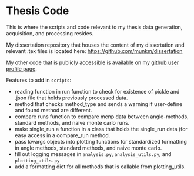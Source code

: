 # Thesis Code
This is where the scripts and code relevant to my thesis data generation,
acquisition, and processing resides. 

My dissertation repository that houses the content of my dissertation and
relevant .tex files is located here: https://github.com/munkm/dissertation

My other code that is publicly accessible is available on my [github user
profile page](munkm.github.io).



Features to add in `scripts`:
* reading function in run function to check for existence of pickle and .json
  file that holds previously processed data. 
* method that checks method_type and sends a warning if user-define and found
  method are different. 
* compare runs function to compare mcnp data between angle-methods, standard
  methods, and naive monte carlo runs. 
* make single_run a function in a class that holds the single_run data (for
  easy access in a compare_run method. 
* pass kwargs objects into plotting functions for standardized formatting in
  angle methods, standard methods, and naive monte carlo. 
* fill out logging messages in `analysis.py`, `analysis_utils.py`, and
  `plotting_utils.py`
* add a formatting dict for all methods that is callable from plotting_utils. 
